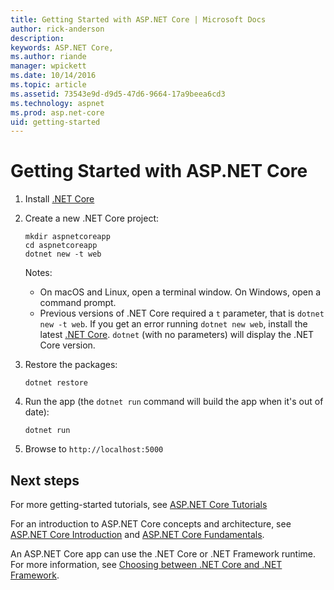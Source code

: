 ```yaml
---
title: Getting Started with ASP.NET Core | Microsoft Docs
author: rick-anderson
description: 
keywords: ASP.NET Core,
ms.author: riande
manager: wpickett
ms.date: 10/14/2016
ms.topic: article
ms.assetid: 73543e9d-d9d5-47d6-9664-17a9beea6cd3
ms.technology: aspnet
ms.prod: asp.net-core
uid: getting-started
---
```

# Getting Started with ASP.NET Core

1.  Install [.NET Core](https://microsoft.com/net/core)

2.  Create a new .NET Core project:

    ```terminal
    mkdir aspnetcoreapp
    cd aspnetcoreapp
    dotnet new -t web
    ```
    
    Notes: 
    - On macOS and Linux, open a terminal window. On Windows, open a command prompt.
    - Previous versions of .NET Core required a `t` parameter, that is   `dotnet new -t web`. If you get an error running `dotnet new web`, install the latest [.NET Core](https://microsoft.com/net/core).  `dotnet` (with no parameters)  will display the .NET Core version.

3.  Restore the packages:

    ```terminal
    dotnet restore
    ```

4.  Run the app  (the `dotnet run` command will build the app when it's out of date):

    ```terminal
    dotnet run
    ```

5.  Browse to `http://localhost:5000`

## Next steps

For more getting-started tutorials, see [ASP.NET Core Tutorials](tutorials/index.md)

For an introduction to ASP.NET Core concepts and architecture, see [ASP.NET Core Introduction](index.md) and [ASP.NET Core Fundamentals](fundamentals/index.md).

An ASP.NET Core app can use the .NET Core or .NET Framework runtime. For more information, see [Choosing between .NET Core and .NET Framework](https://docs.microsoft.com/dotnet/articles/standard/choosing-core-framework-server).
